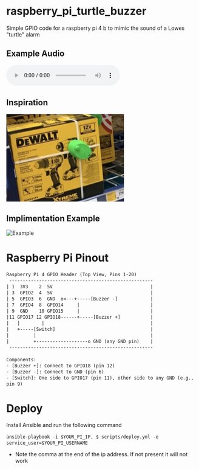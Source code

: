 # raspberry_pi_turtle_buzzer
Simple GPIO code for a raspberry pi 4 b to mimic the sound of a Lowes "turtle" alarm

## Example Audio
![Audio](./audio/sample_audio.m4a)

## Inspiration
![Example](./images/turtle.png)

## Implimentation Example

![Example](./images/example.png)


# Raspberry Pi Pinout

```
Raspberry Pi 4 GPIO Header (Top View, Pins 1-20)
 -----------------------------------------------------
| 1  3V3    2  5V                                    |
| 3  GPIO2  4  5V                                    |
| 5  GPIO3  6  GND  o<---+-----[Buzzer -]            |
| 7  GPIO4  8  GPIO14     |                          |
| 9  GND    10 GPIO15     |                          |
|11 GPIO17 12 GPIO18------+-----[Buzzer +]           |
|   |        |                                       |
|   +-----[Switch]                                   |
|         |                                          |
|         +-------------------o GND (any GND pin)    |
 -----------------------------------------------------

Components:
- [Buzzer +]: Connect to GPIO18 (pin 12)
- [Buzzer -]: Connect to GND (pin 6)
- [Switch]: One side to GPIO17 (pin 11), other side to any GND (e.g., pin 9)
```

# Deploy

Install Ansible and run the following command

```
ansible-playbook -i $YOUR_PI_IP, $ scripts/deploy.yml -e service_user=$YOUR_PI_USERNAME
```

* Note the comma at the end of the ip address. If not present it will not work

